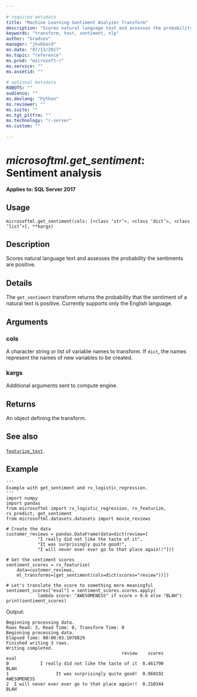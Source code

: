 ```yaml
--- 
 
# required metadata 
title: "Machine Learning Sentiment Analyzer Transform" 
description: "Scores natural language text and assesses the probability the sentiments are positive." 
keywords: "transform, text, sentiment, nlp" 
author: "bradsev" 
manager: "jhubbard" 
ms.date: "07/13/2017" 
ms.topic: "reference" 
ms.prod: "microsoft-r" 
ms.service: "" 
ms.assetid: "" 
 
# optional metadata 
ROBOTS: "" 
audience: "" 
ms.devlang: "Python" 
ms.reviewer: "" 
ms.suite: "" 
ms.tgt_pltfrm: "" 
ms.technology: "r-server" 
ms.custom: "" 
 
---
```


# *microsoftml.get_sentiment*: Sentiment analysis


**Applies to: SQL Server 2017**


## Usage



```
microsoftml.get_sentiment(cols: [<class ‘str’>, <class ‘dict’>, <class ‘list’>], **kargs)
```




## Description

Scores natural language text and assesses
the probability the sentiments are positive.


## Details

The `get_sentiment` transform returns the probability
that the sentiment of a natural text is positive. Currently supports
only the English language.


## Arguments


### cols

A character string or list of variable names to transform. If
`dict`, the names represent the names of new variables to be created.


### kargs

Additional arguments sent to compute engine.


## Returns

An object defining the transform.


## See also

[`featurize_text`](featurize-text.md).


## Example



```
'''
Example with get_sentiment and rx_logistic_regression.
'''
import numpy
import pandas
from microsoftml import rx_logistic_regression, rx_featurize, rx_predict, get_sentiment
from microsoftml.datasets.datasets import movie_reviews

# Create the data
customer_reviews = pandas.DataFrame(data=dict(review=[
            "I really did not like the taste of it",
            "It was surprisingly quite good!",
            "I will never ever ever go to that place again!!"]))
            
# Get the sentiment scores
sentiment_scores = rx_featurize(
    data=customer_reviews,
    ml_transforms=[get_sentiment(cols=dict(scores="review"))])
    
# Let's translate the score to something more meaningful
sentiment_scores["eval"] = sentiment_scores.scores.apply(
            lambda score: "AWESOMENESS" if score > 0.6 else "BLAH")
print(sentiment_scores)
```


Output:



```
Beginning processing data.
Rows Read: 3, Read Time: 0, Transform Time: 0
Beginning processing data.
Elapsed time: 00:00:03.1078829
Finished writing 3 rows.
Writing completed.
                                            review    scores         eval
0            I really did not like the taste of it  0.461790         BLAH
1                  It was surprisingly quite good!  0.960192  AWESOMENESS
2  I will never ever ever go to that place again!!  0.310344         BLAH
```

